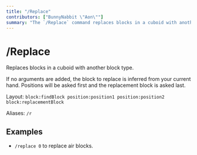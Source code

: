 ```yaml
---
title: "/Replace"
contributors: ["BunnyNabbit \"Aon\""]
summary: "The `/Replace` command replaces blocks in a cuboid with another block type."
---
```

# /Replace
Replaces blocks in a cuboid with another block type.

If no arguments are added, the block to replace is inferred from your current hand. Positions will be asked first and the replacement block is asked last.

Layout: `block:findBlock position:position1 position:position2 block:replacementBlock`

Aliases: `/r`

## Examples

- `/replace 0` to replace air blocks.
